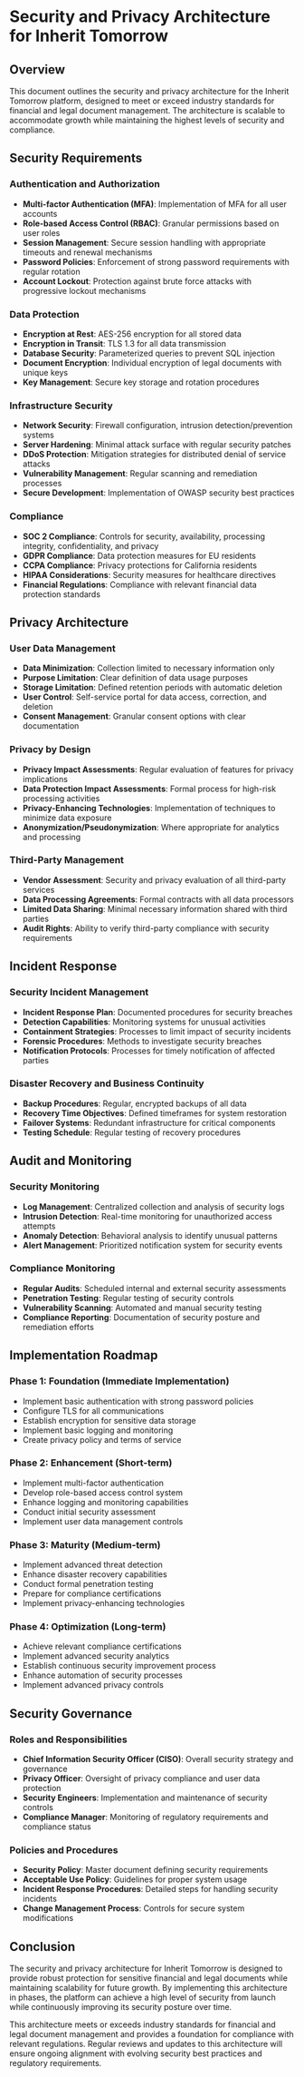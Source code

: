 # Security and Privacy Architecture for Inherit Tomorrow

## Overview
This document outlines the security and privacy architecture for the Inherit Tomorrow platform, designed to meet or exceed industry standards for financial and legal document management. The architecture is scalable to accommodate growth while maintaining the highest levels of security and compliance.

## Security Requirements

### Authentication and Authorization
- **Multi-factor Authentication (MFA)**: Implementation of MFA for all user accounts
- **Role-based Access Control (RBAC)**: Granular permissions based on user roles
- **Session Management**: Secure session handling with appropriate timeouts and renewal mechanisms
- **Password Policies**: Enforcement of strong password requirements with regular rotation
- **Account Lockout**: Protection against brute force attacks with progressive lockout mechanisms

### Data Protection
- **Encryption at Rest**: AES-256 encryption for all stored data
- **Encryption in Transit**: TLS 1.3 for all data transmission
- **Database Security**: Parameterized queries to prevent SQL injection
- **Document Encryption**: Individual encryption of legal documents with unique keys
- **Key Management**: Secure key storage and rotation procedures

### Infrastructure Security
- **Network Security**: Firewall configuration, intrusion detection/prevention systems
- **Server Hardening**: Minimal attack surface with regular security patches
- **DDoS Protection**: Mitigation strategies for distributed denial of service attacks
- **Vulnerability Management**: Regular scanning and remediation processes
- **Secure Development**: Implementation of OWASP security best practices

### Compliance
- **SOC 2 Compliance**: Controls for security, availability, processing integrity, confidentiality, and privacy
- **GDPR Compliance**: Data protection measures for EU residents
- **CCPA Compliance**: Privacy protections for California residents
- **HIPAA Considerations**: Security measures for healthcare directives
- **Financial Regulations**: Compliance with relevant financial data protection standards

## Privacy Architecture

### User Data Management
- **Data Minimization**: Collection limited to necessary information only
- **Purpose Limitation**: Clear definition of data usage purposes
- **Storage Limitation**: Defined retention periods with automatic deletion
- **User Control**: Self-service portal for data access, correction, and deletion
- **Consent Management**: Granular consent options with clear documentation

### Privacy by Design
- **Privacy Impact Assessments**: Regular evaluation of features for privacy implications
- **Data Protection Impact Assessments**: Formal process for high-risk processing activities
- **Privacy-Enhancing Technologies**: Implementation of techniques to minimize data exposure
- **Anonymization/Pseudonymization**: Where appropriate for analytics and processing

### Third-Party Management
- **Vendor Assessment**: Security and privacy evaluation of all third-party services
- **Data Processing Agreements**: Formal contracts with all data processors
- **Limited Data Sharing**: Minimal necessary information shared with third parties
- **Audit Rights**: Ability to verify third-party compliance with security requirements

## Incident Response

### Security Incident Management
- **Incident Response Plan**: Documented procedures for security breaches
- **Detection Capabilities**: Monitoring systems for unusual activities
- **Containment Strategies**: Processes to limit impact of security incidents
- **Forensic Procedures**: Methods to investigate security breaches
- **Notification Protocols**: Processes for timely notification of affected parties

### Disaster Recovery and Business Continuity
- **Backup Procedures**: Regular, encrypted backups of all data
- **Recovery Time Objectives**: Defined timeframes for system restoration
- **Failover Systems**: Redundant infrastructure for critical components
- **Testing Schedule**: Regular testing of recovery procedures

## Audit and Monitoring

### Security Monitoring
- **Log Management**: Centralized collection and analysis of security logs
- **Intrusion Detection**: Real-time monitoring for unauthorized access attempts
- **Anomaly Detection**: Behavioral analysis to identify unusual patterns
- **Alert Management**: Prioritized notification system for security events

### Compliance Monitoring
- **Regular Audits**: Scheduled internal and external security assessments
- **Penetration Testing**: Regular testing of security controls
- **Vulnerability Scanning**: Automated and manual security testing
- **Compliance Reporting**: Documentation of security posture and remediation efforts

## Implementation Roadmap

### Phase 1: Foundation (Immediate Implementation)
- Implement basic authentication with strong password policies
- Configure TLS for all communications
- Establish encryption for sensitive data storage
- Implement basic logging and monitoring
- Create privacy policy and terms of service

### Phase 2: Enhancement (Short-term)
- Implement multi-factor authentication
- Develop role-based access control system
- Enhance logging and monitoring capabilities
- Conduct initial security assessment
- Implement user data management controls

### Phase 3: Maturity (Medium-term)
- Implement advanced threat detection
- Enhance disaster recovery capabilities
- Conduct formal penetration testing
- Prepare for compliance certifications
- Implement privacy-enhancing technologies

### Phase 4: Optimization (Long-term)
- Achieve relevant compliance certifications
- Implement advanced security analytics
- Establish continuous security improvement process
- Enhance automation of security processes
- Implement advanced privacy controls

## Security Governance

### Roles and Responsibilities
- **Chief Information Security Officer (CISO)**: Overall security strategy and governance
- **Privacy Officer**: Oversight of privacy compliance and user data protection
- **Security Engineers**: Implementation and maintenance of security controls
- **Compliance Manager**: Monitoring of regulatory requirements and compliance status

### Policies and Procedures
- **Security Policy**: Master document defining security requirements
- **Acceptable Use Policy**: Guidelines for proper system usage
- **Incident Response Procedures**: Detailed steps for handling security incidents
- **Change Management Process**: Controls for secure system modifications

## Conclusion
The security and privacy architecture for Inherit Tomorrow is designed to provide robust protection for sensitive financial and legal documents while maintaining scalability for future growth. By implementing this architecture in phases, the platform can achieve a high level of security from launch while continuously improving its security posture over time.

This architecture meets or exceeds industry standards for financial and legal document management and provides a foundation for compliance with relevant regulations. Regular reviews and updates to this architecture will ensure ongoing alignment with evolving security best practices and regulatory requirements.
